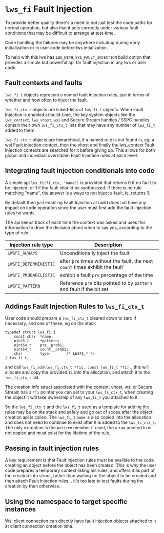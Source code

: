 # `lws_fi` Fault Injection

To provide better quality there's a need to not just test the code paths for
normal operation, but also that it acts correctly under various fault
conditions that may be difficult to arrange at test-time.

Code handling the failures may be anywhere including during early initialization
or in user code before lws intialization.

To help with this lws has `LWS_WITH_SYS_FAULT_INJECTION` build option that
provides a simple but powerful api for fault injection in any lws or user code.

## Fault contexts and faults

`lws_fi_t` objects represent a named fault injection rules, just in terms of
whether and how often to inject the fault.

`lws_fi_ctx_t` objects are linked-lists of `lws_fi_t` objects.  When Fault
Injection is enabled at build-time, the key system objects like the
`lws_context`, `lws_vhost`, `wsi` and Secure Stream handles / SSPC handles
contain their own `lws_fi_ctx_t` lists that may have any number of `lws_fi_t`
added to them.

`lws_fi_ctx_t` objects are hierarchical, if a named rule is not found in, eg,
a wsi Fault injection context, then the vhost and finally the lws_context Fault
Injection contexts are searched for it before giving up.  This allows for both
global and individual overridden Fault Injection rules at each level.

## Integrating fault injection conditionals into code

A simple api `lws_fi(fi_ctx, "name")` is provided that returns 0 if no fault to
be injected, or 1 if the fault should be synthesized.  If there is no rule
matching "name", the answer is always to not inject a fault, ie, returns 0.

By default then just enabling Fault Injection at build does not have any impact
on code operation since the user must first add the fault injection rules he
wants.

The api keeps track of each time the context was asked and uses this information
to drive the decision about when to say yes, according to the type of rule

|Injection rule type|Description|
|---|---|
|`LWSFI_ALWAYS`|Unconditionally inject the fault|
|`LWSFI_DETERMINISTIC`|after `pre` times without the fault, the next `count` times exhibit the fault`|
|`LWSFI_PROBABILISTIC`|exhibit a fault `pre` percentage of the time|
|`LWSFI_PATTERN`|Reference `pre` bits pointed to by `pattern` and fault if the bit set|

## Addings Fault Injection Rules to `lws_fi_ctx_t`

User code should prepare a `lws_fi_ctx_t` cleared down to zero if necessary,
and one of these, eg on the stack

```
typedef struct lws_fi {
	const char	*name;
	uint8_t		*pattern;
	uint64_t	pre__prob1;
	uint64_t	count__prob2;
	char		type;		/* LWSFI_* */
} lws_fi_t;
```

and call `lws_fi_add(lws_fi_ctx_t *fic, const lws_fi_t *fi);`, this will
allocate and copy the provided `fi` into the allocation, and attach it to
the `lws_fi_ctx_t` list.

The creation info struct associated with the context, vhost, wsi or Secure
Stream has a `*fi` pointer you can set to your `lws_fi_ctx_t`, when creating
the object it will take ownership of any `lws_fi_t` you attached to it.

So the `lws_fi_ctx_t` and the `lws_fi_t` used as a template for adding the
rules may be on the stack and  safely and go out of scope after the object
creation api is called.  The `lws_fi_t` `name` is also copied into the
allocation and does not need to continue to exist after it is added to the
`lws_fi_ctx_t`.  The only exception is the `pattern` member if used, the
array pointed to is not copied and must exist for the lifetime of the rule.

## Passing in fault injection rules

A key requirement is that Fault Injection rules must be availble to the code
creating an object before the object has been created.  This is why the user
code prepares a temporary context listing his rules, and offers it as part of
the creation info struct, rather than waiting for the object to be created and
then attach Fault Injection rules... it's too late to test faults during the
creation by then otherwise.

## Using the namespace to target specific instances

Wsi client connection can directly have fault injection objects attached to it
at client connection creation time.

